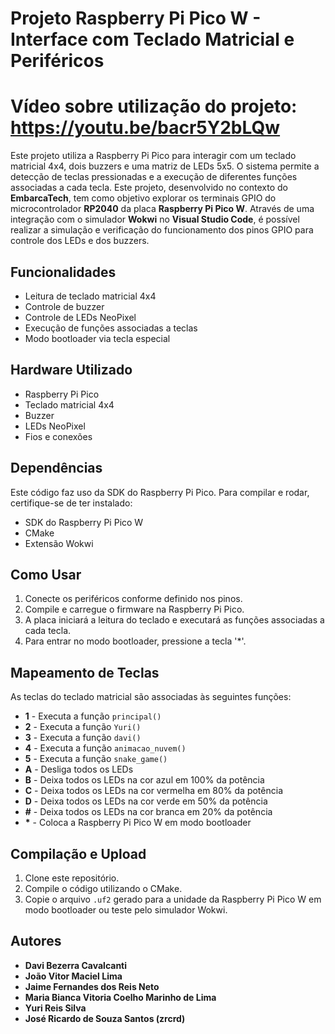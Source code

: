 # Projeto Raspberry Pi Pico W - Interface com Teclado Matricial e Periféricos

# Vídeo sobre utilização do projeto: https://youtu.be/bacr5Y2bLQw


Este projeto utiliza a Raspberry Pi Pico para interagir com um teclado matricial 4x4, dois buzzers e uma matriz de LEDs 5x5. O sistema permite a detecção de teclas pressionadas e a execução de diferentes funções associadas a cada tecla. Este projeto, desenvolvido no contexto do **EmbarcaTech**, tem como objetivo explorar os terminais GPIO do microcontrolador **RP2040** da placa **Raspberry Pi Pico W**. Através de uma integração com o simulador **Wokwi** no **Visual Studio Code**, é possível realizar a simulação e verificação do funcionamento dos pinos GPIO para controle dos LEDs e dos buzzers.

## Funcionalidades
- Leitura de teclado matricial 4x4
- Controle de buzzer
- Controle de LEDs NeoPixel
- Execução de funções associadas a teclas
- Modo bootloader via tecla especial

## Hardware Utilizado
- Raspberry Pi Pico
- Teclado matricial 4x4
- Buzzer
- LEDs NeoPixel
- Fios e conexões

## Dependências
Este código faz uso da SDK do Raspberry Pi Pico. Para compilar e rodar, certifique-se de ter instalado:
- SDK do Raspberry Pi Pico W
- CMake
- Extensão Wokwi

## Como Usar
1. Conecte os periféricos conforme definido nos pinos.
2. Compile e carregue o firmware na Raspberry Pi Pico.
3. A placa iniciará a leitura do teclado e executará as funções associadas a cada tecla.
4. Para entrar no modo bootloader, pressione a tecla '*'.

## Mapeamento de Teclas
As teclas do teclado matricial são associadas às seguintes funções:
- **1** - Executa a função `principal()`
- **2** - Executa a função `Yuri()`
- **3** - Executa a função `davi()`
- **4** - Executa a função `animacao_nuvem()`
- **5** - Executa a função `snake_game()`
- **A** - Desliga todos os LEDs
- **B** - Deixa todos os LEDs na cor azul em 100% da potência
- **C** - Deixa todos os LEDs na cor vermelha em 80% da potência
- **D** - Deixa todos os LEDs na cor verde em 50% da potência 
- **#** - Deixa todos os LEDs na cor branca em 20% da potência
- **\*** - Coloca a Raspberry Pi Pico W em modo bootloader

## Compilação e Upload
1. Clone este repositório.
2. Compile o código utilizando o CMake.
3. Copie o arquivo `.uf2` gerado para a unidade da Raspberry Pi Pico W em modo bootloader ou teste pelo simulador Wokwi.

## Autores
- **Davi Bezerra Cavalcanti**
- **João Vitor Maciel Lima**
- **Jaime Fernandes dos Reis Neto**
- **Maria Bianca Vitoria Coelho Marinho de Lima**
- **Yuri Reis Silva**
- **José Ricardo de Souza Santos (zrcrd)**

